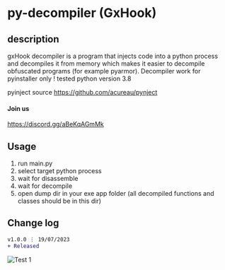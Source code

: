 # py-decompiler (GxHook)
## description
gxHook decompiler is a program that injects code into a python process and decompiles it from memory which makes it easier to decompile obfuscated programs (for example pyarmor).
Decompiler work for pyinstaller only !
tested python version 3.8

pyinject source https://github.com/acureau/pynject
#### Join us
https://discord.gg/aBeKqAGmMk

## Usage
1. run main.py
2. select target python process
3. wait for disassemble
4. wait for decompile
5. open dump dir in your exe app folder (all decompiled functions and classes should be in this dir)

## Change log
```diff
v1.0.0 ⋮ 19/07/2023
+ Released
```


![Test 1](https://github.com/OxynDev/py-decompiler/blob/729501b74702d6cb3bb795e4bb120d208d1ecc84/temp/1.png)

